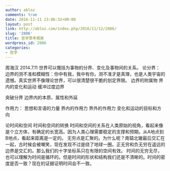 ```yaml
---
author: abloz
comments: true
date: 2016-11-11 23:06:32+00:00
layout: post
link: http://abloz.com/index.php/2016/11/12/2806/
slug: '2806'
title: 哲学思考框架
wordpress_id: 2806
categories:
- 哲学
---
```


周海汉 2014.7.11
世界可以慨括为事物的分界、变化及事物间的关系。
论分界：
边界的测不准和模糊性：你中有我，我中有你。测不准才是真理，也是人类宇宙的遗憾。真实世界不像理论世界，可以很清楚很干脆的划定界限。
边界的附属物
界内的变化和运动
缓冲过度边界

突破分界
边界内的本质、属性和外延

作用力：
思想和言语的力量
界内的作用力
界外的作用力
变化和运动的目标和方向

论时间和空间
时间和空间的转换
时间和空间的关系在人类原始的视角，看起来像是个立方体，有确定的长宽高。因为人类心理需要稳定的支撑和预期。从A地点到B地点，看起来距离是一定的。
无穷点是汇聚的。为什么呢？南辕北辙最后交汇在一起，古时候会被嘲笑，现在发现不过是绕了地球一圈。正无穷和负无穷在遥远的边界是交汇的。那么我们的十字坐标系只在有限的空间有效。
时间的无穷无尽，也可以理解为时间是循环的。但是时间的形状和结构我们还是不清晰的。时间的密度是否一致？现在的证据证明时间会不一致。
